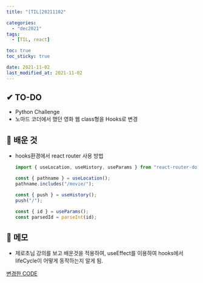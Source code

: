 ```yaml
---
title: "[TIL]20211102"

categories:
  - "dec2021"
tags:
  - [TIL, react]

toc: true
toc_sticky: true

date: 2021-11-02
last_modified_at: 2021-11-02
---
```


## ✔ TO-DO

- Python Challenge
- 노마드 코더에서 했던 영화 웹 class형을 Hooks로 변경

## 💾 배운 것

- hooks환경에서 react router 사용 방법

  ```javascript
  import { useLocation, useHistory, useParams } from "react-router-dom";

  const { pathname } = useLocation();
  pathname.includes("/movie/");

  const { push } = useHistory();
  push("/");

  const { id } = useParams();
  const parsedId = parseInt(id);
  ```

## 📝 메모

- 제로초님 강의를 보고 배운것을 적용하여, useEffect를 이용하여 hooks에서 lifeCycle이 어떻게 동작하는지 알게 됨.

[변경한 CODE](https://github.com/lhk3337/hoflixHooks)
